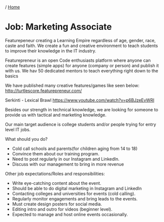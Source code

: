 / [Home](index.md)

# Job: Marketing Associate

Featurepeneur creating a Learning Empire regardless of age, gender, race, caste and faith. We create a fun and creative environment to teach students to improve their knowledge in the IT industry.

Featurepreneur is an open Code enthusiasts platform where anyone can create features (simple apps) for anyone (company or person) and publish it with us. We hav 50 dedicated mentors to teach everything right down to the basics

We have published many creative features/games like seen below:
http://turtlescore.featurepreneur.com/

Serkinti - Lexical Brawl
https://www.youtube.com/watch?v=p6BJzeEvWRI

Besides our strength in technical knowledge, we are looking for someone to provide us with tactical and marketing knowledge. 

Our main target audience is college students and/or people trying for entry level IT jobs.  

What should you do?
  - Cold call schools and parents(for children aging from 14 to 18)
  - Convince them about our training program.
  - Need to post regularly in our Instagram and LinkedIn.
  - Discuss with our management to bring in more revenue 

Other job expectations/Roles and responsibilities:
  - Write eye-catching content about the event.
  - Should be able to do digital marketing in Instagram and LinkedIn
  - Contacting colleges and universities for events (cold calling).
  - Regularly monitor engagements and bring leads to the events. 
  - Must create design posters for social media. 
  - Editing intro and outro for videos (beginner level).
  - Expected to manage and host online events occasionally.
